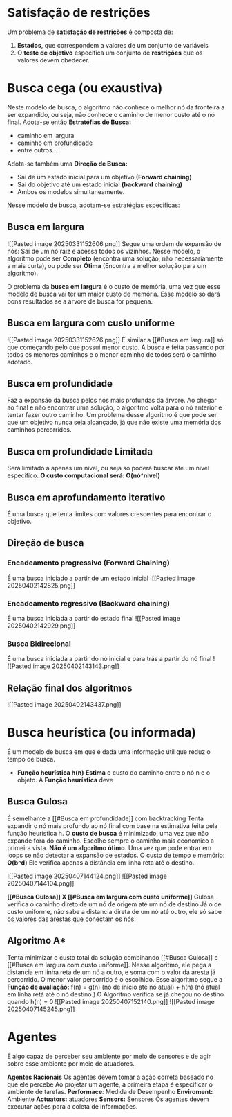 # Satisfação de restrições
Um problema de **satisfação de restrições** é composta de:
1. **Estados**, que correspondem a valores de um conjunto de variáveis
2. O **teste de objetivo** especifica um conjunto de **restrições** que os valores devem obedecer.

# Busca cega (ou exaustiva)
Neste modelo de busca, o algoritmo não conhece o melhor nó da fronteira a ser expandido, ou seja, não conhece o caminho de menor custo até o nó final.
Adota-se então **Estratéfias de Busca:**
- caminho em largura
- caminho em profundidade
- entre outros...

Adota-se também uma **Direção de Busca:**
- Sai de um estado inicial para um objetivo **(Forward chaining)**
- Sai do objetivo até um estado inicial **(backward chaining)**
- Ambos os modelos simultaneamente.

Nesse modelo de busca, adotam-se estratégias especificas:
## Busca em largura
![[Pasted image 20250331152606.png]]
Segue uma ordem de expansão de nós:
	Sai de um nó raiz e acessa todos os vizinhos.
Nesse modelo, o algoritmo pode ser **Completo** (encontra uma solução, não necessariamente a mais curta), ou pode ser **Ótima** (Encontra a melhor solução para um algoritmo).

O problema da **busca em largura** é o custo de memória, uma vez que esse modelo de busca vai ter um maior custo de memória. Esse modelo só dará bons resultados se a árvore de busca for pequena.

## Busca em largura com custo uniforme
![[Pasted image 20250331152626.png]]
É similar a [[#Busca em largura]] só que começando pelo que possui menor custo. A busca é feita passando por todos os menores caminhos e o menor caminho de todos será o caminho adotado.


## Busca em profundidade
Faz a expansão da busca pelos nós mais profundas da árvore. Ao chegar ao final e não encontrar uma solução, o algoritmo volta para o nó anterior e tentar fazer outro caminho. Um problema desse algoritmo é que pode ser que um objetivo nunca seja alcançado, já que não existe uma memória dos caminhos percorridos.

## Busca em profundidade Limitada
Será limitado a apenas um nível, ou seja só poderá buscar até um nível especifico.
**O custo computacional será: O(nó^nivel)**

## Busca em aprofundamento iterativo
É uma busca que tenta limites com valores crescentes para encontrar o objetivo.

## Direção de busca
### Encadeamento progressivo (Forward Chaining)
É uma busca iniciado a partir de um estado inicial
![[Pasted image 20250402142825.png]]

### Encadeamento regressivo (Backward chaining)
É uma busca iniciada a partir do estado final
![[Pasted image 20250402142929.png]]

### Busca Bidirecional
É uma busca iniciada a partir do nó inicial e para trás a partir do nó final
![[Pasted image 20250402143143.png]]


## Relação final dos algoritmos
![[Pasted image 20250402143437.png]]

# Busca heurística (ou informada)
É um modelo de busca em que é dada uma informação útil que reduz o tempo de busca.
- **Função heurística h(n)**
	**Estima** o custo do caminho entre o nó n e o objeto.
A **Função heurística** deve 

## Busca Gulosa
É semelhante a [[#Busca em profundidade]] com backtracking
	Tenta expandir o nó mais profundo ao nó final com base na estimativa feita pela função heurística h.
O **custo de busca** é minimizado, uma vez que não expande fora do caminho.
	Escolhe sempre o caminho mais economico a primeira vista.
**Não é um algoritmo ótimo.** Uma vez que pode entrar em loops se não detectar a expansão de estados.
O custo de tempo e memório: **O(b^d)**
Ele verifica apenas a distância em linha reta até o destino.

![[Pasted image 20250407144124.png]]
![[Pasted image 20250407144104.png]]

**[[#Busca Gulosa]] X [[#Busca em largura com custo uniforme]]**
	Gulosa verifica o caminho direto de um nó de origem até um nó de destino
	Já o de custo uniforme, não sabe a distancia direta de um nó até outro, ele só sabe os valores das arestas que conectam os nós.

## Algoritmo A*
Tenta minimizar o custo total da solução combinando [[#Busca Gulosa]] e [[#Busca em largura com custo uniforme]].
Nesse algoritmo, ele pega a distancia em linha reta de um nó a outro, e soma com o valor da aresta já percorrido. O menor valor percorrido é o escolhido.
Esse algoritmo segue a **Função de avaliação:** f(n) = g(n) (nó de inicio até nó atual) + h(n) (nó atual em linha retá até o nó destino.)
O Algoritmo verifica se já chegou no destino quando h(n) = 0
![[Pasted image 20250407152140.png]]
![[Pasted image 20250407145245.png]]

# Agentes
É algo capaz de perceber seu ambiente por meio de sensores e de agir sobre esse ambiente por meio de atuadores.

**Agentes Racionais**
	Os agentes devem tomar a ação correta baseado no que ele percebe
	Ao projetar um agente, a primeira etapa é especificar o ambiente de tarefas.
		**Performace**: Medida de Desempenho
		**Enviroment:** Ambiente
		**Actuators:** atuadores
		**Sensors:** Sensores
	Os agentes devem executar ações para a coleta de informações.